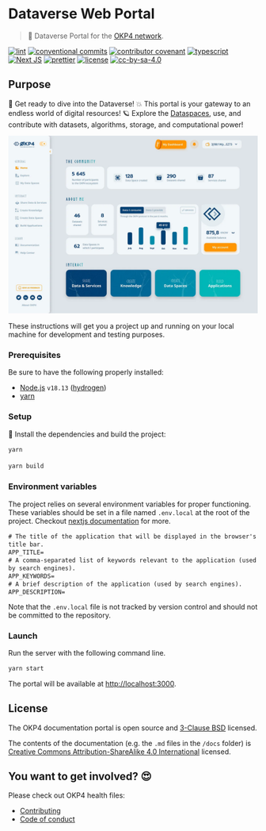 # Dataverse Web Portal

> 🔭 Dataverse Portal for the [OKP4 network](https://okp4.network).

 [![lint](https://img.shields.io/github/actions/workflow/status/okp4/portal/lint.yml?label=lint&style=for-the-badge&logo=github)](https://github.com/okp4/portal/actions/workflows/lint.yml)
 [![conventional commits](https://img.shields.io/badge/Conventional%20Commits-1.0.0-yellow.svg?style=for-the-badge&logo=conventionalcommits)](https://conventionalcommits.org)
 [![contributor covenant](https://img.shields.io/badge/Contributor%20Covenant-2.1-4baaaa.svg?style=for-the-badge)](https://github.com/okp4/.github/blob/main/CODE_OF_CONDUCT.md)
 [![typescript](https://img.shields.io/badge/typescript-%23007ACC.svg?style=for-the-badge&amp;logo=typescript&amp;logoColor=white)](https://www.typescriptlang.org/)
 [![Next JS](https://img.shields.io/badge/Next%2013-black?style=for-the-badge&logo=next.js&logoColor=white)](https://nextjs.org/)
 [![prettier](https://img.shields.io/badge/prettier-1A2C34?style=for-the-badge&logo=prettier&logoColor=F7BA3E)](https://github.com/prettier/prettier)
 [![license][bsd-3-clause-image]][bsd-3-clause]
 [![cc-by-sa-4.0][cc-by-sa-image]][cc-by-sa]

## Purpose

🚀 Get ready to dive into the Dataverse! 💥 This portal is your gateway to an endless world of digital resources! 🪐 Explore the [Dataspaces](https://blog.okp4.network/what-is-a-data-space-b26ba51596b0), use, and contribute with datasets, algorithms, storage, and computational power!

[![portal screen](./etc/image/portal-screen.webp)](https://okp4.network)

These instructions will get you a project up and running on your local machine for development and testing purposes.

### Prerequisites

Be sure to have the following properly installed:

- [Node.js](https://nodejs.org/ru/) `v18.13` ([hydrogen](https://nodejs.org/ru/blog/release/v18.13.0/))
- [yarn](https://yarnpkg.com)

### Setup

🚚 Install the dependencies and build the project:

```sh
yarn

yarn build
```

### Environment variables

The project relies on several environment variables for proper functioning. These variables should be set in a file named `.env.local` at the root of the project.
Checkout [nextjs documentation](https://nextjs.org/docs/basic-features/environment-variables) for more.

```shell
# The title of the application that will be displayed in the browser's title bar.
APP_TITLE=
# A comma-separated list of keywords relevant to the application (used by search engines).
APP_KEYWORDS=
# A brief description of the application (used by search engines).
APP_DESCRIPTION=
```

Note that the `.env.local` file is not tracked by version control and should not be committed to the repository.

### Launch

Run the server with the following command line.

```sh
yarn start
```

The portal will be available at <http://localhost:3000>.

## License

The OKP4 documentation portal is open source and [3-Clause BSD][bsd-3-clause] licensed.

The contents of the documentation (e.g. the `.md` files in the `/docs` folder) is [Creative Commons Attribution-ShareAlike 4.0 International][cc-by-sa] licensed.

## You want to get involved? 😍

Please check out OKP4 health files:

- [Contributing](https://github.com/okp4/.github/blob/main/CONTRIBUTING.md)
- [Code of conduct](https://github.com/okp4/.github/blob/main/CODE_OF_CONDUCT.md)

[bsd-3-clause]: https://opensource.org/licenses/BSD-3-Clause
[bsd-3-clause-image]: https://img.shields.io/badge/License-BSD_3--Clause-blue.svg?style=for-the-badge
[cc-by-sa]: https://creativecommons.org/licenses/by-sa/4.0/
[cc-by-sa-image]: https://i.creativecommons.org/l/by-sa/4.0/88x31.png
